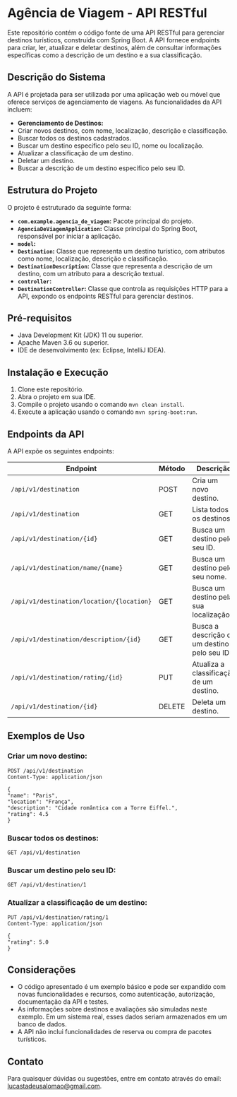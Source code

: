 # Agência de Viagem - API RESTful

Este repositório contém o código fonte de uma API RESTful para gerenciar destinos turísticos, construída com Spring Boot. A API fornece endpoints para criar, ler, atualizar e deletar destinos, além de consultar informações específicas como a descrição de um destino e a sua classificação.

## Descrição do Sistema

A API é projetada para ser utilizada por uma aplicação web ou móvel que oferece serviços de agenciamento de viagens. As funcionalidades da API incluem:

* **Gerenciamento de Destinos:**
* Criar novos destinos, com nome, localização, descrição e classificação.
* Buscar todos os destinos cadastrados.
* Buscar um destino específico pelo seu ID, nome ou localização.
* Atualizar a classificação de um destino.
* Deletar um destino.
* Buscar a descrição de um destino específico pelo seu ID.

## Estrutura do Projeto

O projeto é estruturado da seguinte forma:

* **`com.example.agencia_de_viagem`:** Pacote principal do projeto.
* **`AgenciaDeViagemApplication`:** Classe principal do Spring Boot, responsável por iniciar a aplicação.
* **`model`:**
* **`Destination`:** Classe que representa um destino turístico, com atributos como nome, localização, descrição e classificação.
* **`DestinationDescription`:** Classe que representa a descrição de um destino, com um atributo para a descrição textual.
* **`controller`:**
* **`DestinationController`:** Classe que controla as requisições HTTP para a API, expondo os endpoints RESTful para gerenciar destinos.

## Pré-requisitos

* Java Development Kit (JDK) 11 ou superior.
* Apache Maven 3.6 ou superior.
* IDE de desenvolvimento (ex: Eclipse, IntelliJ IDEA).

## Instalação e Execução

1. Clone este repositório.
2. Abra o projeto em sua IDE.
3. Compile o projeto usando o comando `mvn clean install`.
4. Execute a aplicação usando o comando `mvn spring-boot:run`.

## Endpoints da API

A API expõe os seguintes endpoints:

| Endpoint | Método | Descrição |
|---|---|---|
| `/api/v1/destination` | POST | Cria um novo destino. |
| `/api/v1/destination` | GET | Lista todos os destinos. |
| `/api/v1/destination/{id}` | GET | Busca um destino pelo seu ID. |
| `/api/v1/destination/name/{name}` | GET | Busca um destino pelo seu nome. |
| `/api/v1/destination/location/{location}` | GET | Busca um destino pela sua localização. |
| `/api/v1/destination/description/{id}` | GET | Busca a descrição de um destino pelo seu ID. |
| `/api/v1/destination/rating/{id}` | PUT | Atualiza a classificação de um destino. |
| `/api/v1/destination/{id}` | DELETE | Deleta um destino. |

## Exemplos de Uso

### Criar um novo destino:

```
POST /api/v1/destination
Content-Type: application/json

{
"name": "Paris",
"location": "França",
"description": "Cidade romântica com a Torre Eiffel.",
"rating": 4.5
}
```

### Buscar todos os destinos:

```
GET /api/v1/destination
```

### Buscar um destino pelo seu ID:

```
GET /api/v1/destination/1
```

### Atualizar a classificação de um destino:

```
PUT /api/v1/destination/rating/1
Content-Type: application/json

{
"rating": 5.0
}
```

## Considerações

* O código apresentado é um exemplo básico e pode ser expandido com novas funcionalidades e recursos, como autenticação, autorização, documentação da API e testes.
* As informações sobre destinos e avaliações são simuladas neste exemplo. Em um sistema real, esses dados seriam armazenados em um banco de dados.
* A API não inclui funcionalidades de reserva ou compra de pacotes turísticos.

## Contato

Para quaisquer dúvidas ou sugestões, entre em contato através do email: [lucastadeusalomao@gmail.com](mailto:lucastadeusalomao@gmail.com).